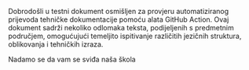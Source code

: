 Dobrodošli u testni dokument osmišljen za provjeru automatiziranog prijevoda tehničke dokumentacije pomoću alata GitHub Action.
Ovaj dokument sadrži nekoliko odlomaka teksta, podijeljenih s predmetnim područjem, omogućujući temeljito ispitivanje različitih jezičnih struktura, oblikovanja i tehničkih izraza.

Nadamo se da vam se sviđa naša škola